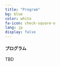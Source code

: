 ```yaml
---
title: "Program"
bg: blue
color: white
fa-icon: check-square-o
lang: jp
display: false
---
```


#### プログラム

TBD